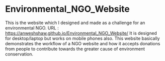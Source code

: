 # Environmental_NGO_Website
This is the website which I designed and made as a challenge for an environmental NGO. 
URL : https://anweshshaw.github.io/Environmental_NGO_Website/ 
It is designed for desktop/laptop but works on mobile phones also.
This website basically demonstrates the workflow of a NGO website and how it accepts donations from people to contribute towards the greater cause of environment conservation.
